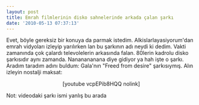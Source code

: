 ```yaml
---
layout: post
title: Emrah filmlerinin disko sahnelerinde arkada çalan şarkı
date: '2010-05-13 07:37:13'
---
```


Evet, böyle gereksiz bir konuya da parmak istedim. Alkislarlayasiyorum'dan emrah vidyoları izleyip yarılırken lan bu şarkının adı neydi ki dedim. Vakti zamanında çok çalardı televolelerin arkasında falan. 80lerin kadrolu disko şarkısıdır aynı zamanda. Nananananana diye gidiyor ya hah işte o şarkı. Aradım taradım adını buldum: Gala'nın "Freed from desire" şarkısıymış. Alın izleyin nostalji maksat:
<p style="text-align: center;">[youtube vcpEPib8HQQ nolink]</p>
<p style="text-align: left;">Not: videodaki şarkı ismi yanlış bu arada</p>